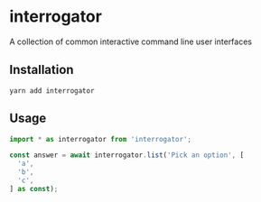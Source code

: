 # interrogator

A collection of common interactive command line user interfaces

## Installation

```
yarn add interrogator
```

## Usage

```ts
import * as interrogator from 'interrogator';

const answer = await interrogator.list('Pick an option', [
  'a',
  'b',
  'c',
] as const);
```
